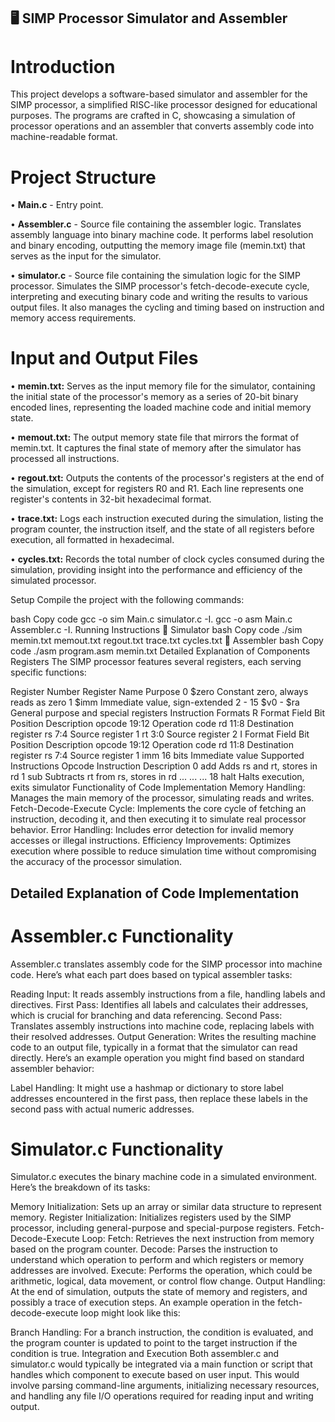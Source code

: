 ## 🖥️ SIMP Processor Simulator and Assembler

# Introduction

This project develops a software-based simulator and assembler for the SIMP processor, a simplified RISC-like processor designed for educational purposes. The programs are crafted in C, showcasing a simulation of processor operations and an assembler that converts assembly code into machine-readable format.

# Project Structure
•	**Main.c** - Entry point.

•	**Assembler.c** - Source file containing the assembler logic.
    Translates assembly language into binary machine code. It performs label resolution and binary encoding, outputting the memory image file (memin.txt) that serves as the input for the simulator.
    
•	**simulator.c** - Source file containing the simulation logic for the SIMP processor.
    Simulates the SIMP processor's fetch-decode-execute cycle, interpreting and executing binary code and writing the results to various output files. It also manages the cycling and timing based on instruction and memory access requirements.
    

# Input and Output Files
•	**memin.txt:** Serves as the input memory file for the simulator, containing the initial state of the processor's memory as a series of 20-bit binary encoded lines, representing the loaded machine code and initial memory state.

•	**memout.txt:** The output memory state file that mirrors the format of memin.txt. It captures the final state of memory after the simulator has processed all instructions.

•	**regout.txt:** Outputs the contents of the processor's registers at the end of the simulation, except for registers R0 and R1. Each line represents one register's contents in 32-bit hexadecimal format.

•	**trace.txt:** Logs each instruction executed during the simulation, listing the program counter, the instruction itself, and the state of all registers before execution, all formatted in hexadecimal.

•	**cycles.txt:** Records the total number of clock cycles consumed during the simulation, providing insight into the performance and efficiency of the simulated processor.

Setup
Compile the project with the following commands:

bash
Copy code
gcc -o sim Main.c simulator.c -I.
gcc -o asm Main.c Assembler.c -I.
Running Instructions
🚀 Simulator
bash
Copy code
./sim memin.txt memout.txt regout.txt trace.txt cycles.txt
📝 Assembler
bash
Copy code
./asm program.asm memin.txt
Detailed Explanation of Components
Registers
The SIMP processor features several registers, each serving specific functions:

Register Number	Register Name	Purpose
0	$zero	Constant zero, always reads as zero
1	$imm	Immediate value, sign-extended
2 - 15	$v0 - $ra	General purpose and special registers
Instruction Formats
R Format
Field	Bit Position	Description
opcode	19:12	Operation code
rd	11:8	Destination register
rs	7:4	Source register 1
rt	3:0	Source register 2
I Format
Field	Bit Position	Description
opcode	19:12	Operation code
rd	11:8	Destination register
rs	7:4	Source register 1
imm	16 bits	Immediate value
Supported Instructions
Opcode	Instruction	Description
0	add	Adds rs and rt, stores in rd
1	sub	Subtracts rt from rs, stores in rd
...	...	...
18	halt	Halts execution, exits simulator
Functionality of Code Implementation
Memory Handling: Manages the main memory of the processor, simulating reads and writes.
Fetch-Decode-Execute Cycle: Implements the core cycle of fetching an instruction, decoding it, and then executing it to simulate real processor behavior.
Error Handling: Includes error detection for invalid memory accesses or illegal instructions.
Efficiency Improvements: Optimizes execution where possible to reduce simulation time without compromising the accuracy of the processor simulation.

## Detailed Explanation of Code Implementation

# Assembler.c Functionality
Assembler.c translates assembly code for the SIMP processor into machine code. Here’s what each part does based on typical assembler tasks:

Reading Input: It reads assembly instructions from a file, handling labels and directives.
First Pass: Identifies all labels and calculates their addresses, which is crucial for branching and data referencing.
Second Pass: Translates assembly instructions into machine code, replacing labels with their resolved addresses.
Output Generation: Writes the resulting machine code to an output file, typically in a format that the simulator can read directly.
Here’s an example operation you might find based on standard assembler behavior:

Label Handling: It might use a hashmap or dictionary to store label addresses encountered in the first pass, then replace these labels in the second pass with actual numeric addresses.

# Simulator.c Functionality
Simulator.c executes the binary machine code in a simulated environment. Here’s the breakdown of its tasks:

Memory Initialization: Sets up an array or similar data structure to represent memory.
Register Initialization: Initializes registers used by the SIMP processor, including general-purpose and special-purpose registers.
Fetch-Decode-Execute Loop:
Fetch: Retrieves the next instruction from memory based on the program counter.
Decode: Parses the instruction to understand which operation to perform and which registers or memory addresses are involved.
Execute: Performs the operation, which could be arithmetic, logical, data movement, or control flow change.
Output Handling: At the end of simulation, outputs the state of memory and registers, and possibly a trace of execution steps.
An example operation in the fetch-decode-execute loop might look like this:

Branch Handling: For a branch instruction, the condition is evaluated, and the program counter is updated to point to the target instruction if the condition is true.
Integration and Execution
Both assembler.c and simulator.c would typically be integrated via a main function or script that handles which component to execute based on user input. This would involve parsing command-line arguments, initializing necessary resources, and handling any file I/O operations required for reading input and writing output.

